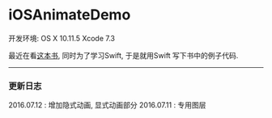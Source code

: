 # iOSAnimateDemo

开发环境:  OS X 10.11.5     Xcode 7.3

最近在看[这本书](https://www.gitbook.com/book/zsisme/ios-/details), 同时为了学习Swift, 于是就用Swift 写下书中的例子代码.

-----

### 更新日志
2016.07.12 : 增加隐式动画,  显式动画部分
2016.07.11 : 专用图层
